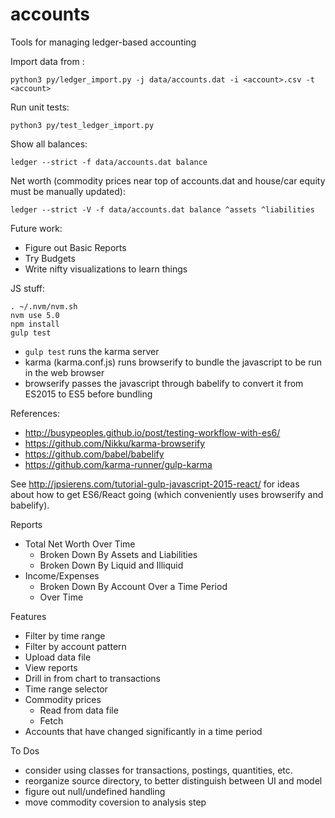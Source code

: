 # accounts
Tools for managing ledger-based accounting

Import data from <account>:
```
python3 py/ledger_import.py -j data/accounts.dat -i <account>.csv -t <account>
```

Run unit tests:
```
python3 py/test_ledger_import.py
```

Show all balances:
```
ledger --strict -f data/accounts.dat balance
```

Net worth (commodity prices near top of accounts.dat and house/car equity must be manually updated):
```
ledger --strict -V -f data/accounts.dat balance ^assets ^liabilities
```

Future work:
* Figure out Basic Reports
* Try Budgets
* Write nifty visualizations to learn things

JS stuff:
```
. ~/.nvm/nvm.sh
nvm use 5.0
npm install
gulp test
```

* `gulp test` runs the karma server
* karma (karma.conf.js) runs browserify to bundle the javascript to be run in the web browser
* browserify passes the javascript through babelify to convert it from ES2015 to ES5 before bundling

References:
* http://busypeoples.github.io/post/testing-workflow-with-es6/
* https://github.com/Nikku/karma-browserify
* https://github.com/babel/babelify
* https://github.com/karma-runner/gulp-karma

See http://jpsierens.com/tutorial-gulp-javascript-2015-react/ for ideas about how to get ES6/React going
(which conveniently uses browserify and babelify).

Reports
 - Total Net Worth Over Time
   - Broken Down By Assets and Liabilities
   - Broken Down By Liquid and Illiquid
 - Income/Expenses
   - Broken Down By Account Over a Time Period
   - Over Time

Features
 - Filter by time range
 - Filter by account pattern
 - Upload data file
 - View reports
 - Drill in from chart to transactions
 - Time range selector
 - Commodity prices
   - Read from data file
   - Fetch
 - Accounts that have changed significantly in a time period

To Dos
 - consider using classes for transactions, postings, quantities, etc.
 - reorganize source directory, to better distinguish between UI and model
 - figure out null/undefined handling
 - move commodity coversion to analysis step
